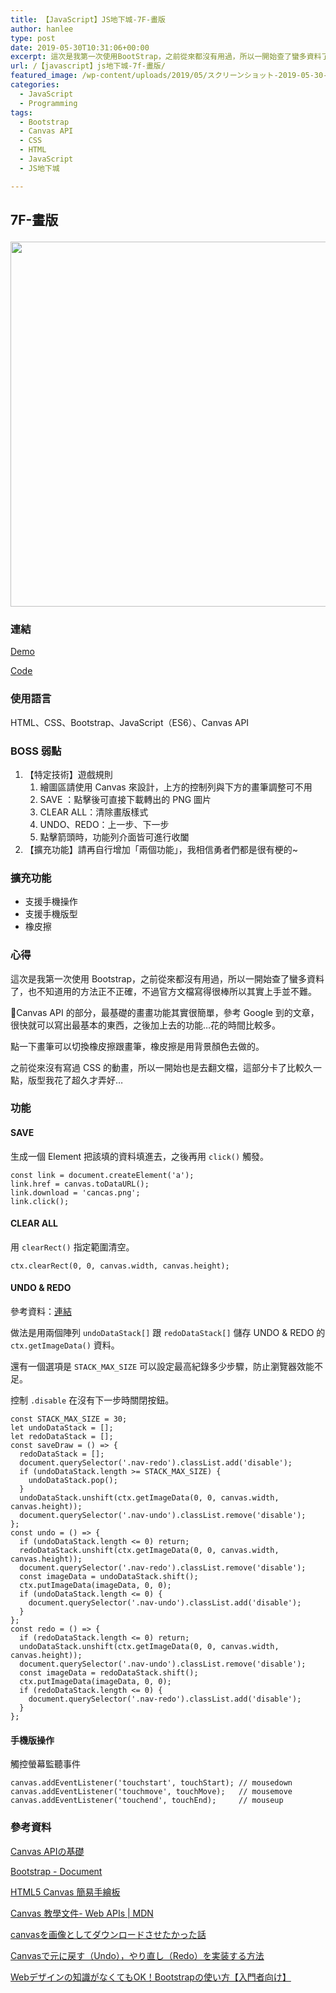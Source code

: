 ```yaml
---
title: 【JavaScript】JS地下城-7F-畫版
author: hanlee
type: post
date: 2019-05-30T10:31:06+00:00
excerpt: 這次是我第一次使用BootStrap，之前從來都沒有用過，所以一開始查了蠻多資料了，也不知道用的方法正不正確，不過官方文檔寫得很棒所以其實上手並不難。Canvas API的部分，最基礎的畫畫功能其實很簡單，參考Google到的文章，很快就可以寫出最基本的東西，之後加上去的功能...花的時間比較多。
url: /【javascript】js地下城-7f-畫版/
featured_image: /wp-content/uploads/2019/05/スクリーンショット-2019-05-30-17.48.18.png
categories:
  - JavaScript
  - Programming
tags:
  - Bootstrap
  - Canvas API
  - CSS
  - HTML
  - JavaScript
  - JS地下城

---
```

## 7F-畫版<figure class="wp-block-image">

<img loading="lazy" width="1024" height="584" src="https://blog.hanlee.co/wp-content/uploads/2019/05/スクリーンショット-2019-05-30-17.48.18-1024x584.png" alt="" class="wp-image-361" srcset="https://blog.hanlee.co/wp-content/uploads/2019/05/スクリーンショット-2019-05-30-17.48.18-1024x584.png 1024w, https://blog.hanlee.co/wp-content/uploads/2019/05/スクリーンショット-2019-05-30-17.48.18-300x171.png 300w, https://blog.hanlee.co/wp-content/uploads/2019/05/スクリーンショット-2019-05-30-17.48.18-768x438.png 768w, https://blog.hanlee.co/wp-content/uploads/2019/05/スクリーンショット-2019-05-30-17.48.18.png 1944w" sizes="(max-width: 1024px) 100vw, 1024px" /> </figure> 

### 連結

<a href="https://hannoeru.github.io/canvas-panel/" target="_blank" rel="noreferrer noopener" aria-label=" (新しいタブで開く)">Demo</a>

<a href="https://github.com/hannoeru/canvas-panel" target="_blank" rel="noreferrer noopener" aria-label=" (新しいタブで開く)">Code</a>

### 使用語言

HTML、CSS、Bootstrap、JavaScript（ES6）、Canvas API

### BOSS 弱點

  1. 【特定技術】遊戲規則
      1. 繪圖區請使用 Canvas 來設計，上方的控制列與下方的畫筆調整可不用
      2. SAVE ：點擊後可直接下載轉出的 PNG 圖片
      3. CLEAR ALL：清除畫版樣式
      4. UNDO、REDO：上一步、下一步
      5. 點擊箭頭時，功能列介面皆可進行收闔
  2. 【擴充功能】請再自行增加「兩個功能」，我相信勇者們都是很有梗的~

### 擴充功能

  * 支援手機操作
  * 支援手機版型
  * 橡皮擦

### 心得

這次是我第一次使用 Bootstrap，之前從來都沒有用過，所以一開始查了蠻多資料了，也不知道用的方法正不正確，不過官方文檔寫得很棒所以其實上手並不難。

Canvas API 的部分，最基礎的畫畫功能其實很簡單，參考 Google 到的文章，很快就可以寫出最基本的東西，之後加上去的功能&#8230;花的時間比較多。

點一下畫筆可以切換橡皮擦跟畫筆，橡皮擦是用背景顏色去做的。

之前從來沒有寫過 CSS 的動畫，所以一開始也是去翻文檔，這部分卡了比較久一點，版型我花了超久才弄好&#8230;

### 功能

#### SAVE

生成一個 Element 把該填的資料填進去，之後再用 `click()` 觸發。

<pre class="language-js"><code>const link = document.createElement('a');
link.href = canvas.toDataURL();
link.download = 'cancas.png';
link.click();</code></pre>

#### CLEAR ALL

用 `clearRect()` 指定範圍清空。

<pre class="language-js"><code>ctx.clearRect(0, 0, canvas.width, canvas.height);</code></pre>

#### UNDO & REDO

參考資料：[連結][1]

做法是用兩個陣列 `undoDataStack[]` 跟 `redoDataStack[]` 儲存 UNDO & REDO 的 `ctx.getImageData()` 資料。

還有一個選項是 `STACK_MAX_SIZE` 可以設定最高紀錄多少步驟，防止瀏覽器效能不足。

控制 `.disable` 在沒有下一步時關閉按鈕。

<pre class="language-js"><code>const STACK_MAX_SIZE = 30;
let undoDataStack = [];
let redoDataStack = [];
const saveDraw = () => {
  redoDataStack = [];
  document.querySelector('.nav-redo').classList.add('disable');
  if (undoDataStack.length >= STACK_MAX_SIZE) {
    undoDataStack.pop();
  }
  undoDataStack.unshift(ctx.getImageData(0, 0, canvas.width, canvas.height));
  document.querySelector('.nav-undo').classList.remove('disable');
};
const undo = () => {
  if (undoDataStack.length &lt;= 0) return;
  redoDataStack.unshift(ctx.getImageData(0, 0, canvas.width, canvas.height));
  document.querySelector('.nav-redo').classList.remove('disable');
  const imageData = undoDataStack.shift();
  ctx.putImageData(imageData, 0, 0);
  if (undoDataStack.length &lt;= 0) {
    document.querySelector('.nav-undo').classList.add('disable');
  }
};
const redo = () => {
  if (redoDataStack.length &lt;= 0) return;
  undoDataStack.unshift(ctx.getImageData(0, 0, canvas.width, canvas.height));
  document.querySelector('.nav-undo').classList.remove('disable');
  const imageData = redoDataStack.shift();
  ctx.putImageData(imageData, 0, 0);
  if (redoDataStack.length &lt;= 0) {
    document.querySelector('.nav-redo').classList.add('disable');
  }
};</code></pre>

#### 手機版操作

觸控螢幕監聽事件

<pre class="language-js"><code>canvas.addEventListener('touchstart', touchStart); // mousedown
canvas.addEventListener('touchmove', touchMove);   // mousemove
canvas.addEventListener('touchend', touchEnd);     // mouseup</code></pre>

### 參考資料

[Canvas APIの基礎][2]

[Bootstrap - Document][3]

[HTML5 Canvas 簡易手繪板][4]

[Canvas 教學文件- Web APIs | MDN][5]

[canvasを画像としてダウンロードさせたかった話][6]

[Canvasで元に戻す（Undo），やり直し（Redo）を実装する方法][1]

[Webデザインの知識がなくてもOK！Bootstrapの使い方【入門者向け】][7]

 [1]: https://qiita.com/ampersand/items/69c8d632ed9f60358418
 [2]: https://www.atmarkit.co.jp/ait/articles/1208/01/news151.html
 [3]: https://getbootstrap.com/docs/4.3/getting-started/introduction/
 [4]: https://audi.tw/Blog/JavaScript/javascript.html5.canvas.asp
 [5]: https://developer.mozilla.org/zh-TW/docs/Web/API/Canvas_API/Tutorial
 [6]: https://qiita.com/iwaimagic/items/1d16a721b36f04e91aed
 [7]: https://techacademy.jp/magazine/6270